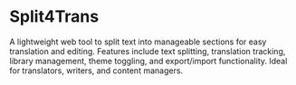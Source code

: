 # Split4Trans
A lightweight web tool to split text into manageable sections for easy translation and editing. Features include text splitting, translation tracking, library management, theme toggling, and export/import functionality. Ideal for translators, writers, and content managers.
